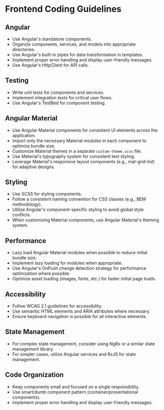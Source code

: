 # Frontend Coding Guidelines

## Angular
- Use Angular's standalone components.
- Organize components, services, and models into appropriate directories.
- Use Angular's built-in pipes for data transformation in templates.
- Implement proper error handling and display user-friendly messages.
- Use Angular's HttpClient for API calls.

## Testing
- Write unit tests for components and services.
- Implement integration tests for critical user flows.
- Use Angular's TestBed for component testing.

## Angular Material
- Use Angular Material components for consistent UI elements across the application.
- Import only the necessary Material modules in each component to optimize bundle size.
- Customize Material themes in a separate `custom-theme.scss` file.
- Use Material's typography system for consistent text styling.
- Leverage Material's responsive layout components (e.g., mat-grid-list) for adaptive designs.

## Styling
- Use SCSS for styling components.
- Follow a consistent naming convention for CSS classes (e.g., BEM methodology).
- Utilize Angular's component-specific styling to avoid global style conflicts.
- When customizing Material components, use Angular Material's theming system.

## Performance
- Lazy load Angular Material modules when possible to reduce initial bundle size.
- Implement lazy loading for modules when appropriate.
- Use Angular's OnPush change detection strategy for performance optimization where possible.
- Optimize asset loading (images, fonts, etc.) for faster initial page loads.

## Accessibility
- Follow WCAG 2.1 guidelines for accessibility.
- Use semantic HTML elements and ARIA attributes where necessary.
- Ensure keyboard navigation is possible for all interactive elements.

## State Management
- For complex state management, consider using NgRx or a similar state management library.
- For simpler cases, utilize Angular services and RxJS for state management.

## Code Organization
- Keep components small and focused on a single responsibility.
- Use smart/dumb component pattern (container/presentational components).
- Implement proper error handling and display user-friendly messages.
